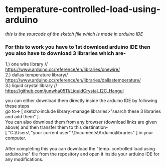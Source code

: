 # temperature-controlled-load-using-arduino
<i>this is the sourcode of the sketch file which is made in arduino IDE </i>

<h3>For this to work you have to 1st download arduino IDE then  
  <br>
  you also have to download 3 libraries which are-</h3>
<p>

1.) one wire library // https://www.arduino.cc/reference/en/libraries/onewire/
  <br>
2.) dallas temperature library// https://www.arduino.cc/reference/en/libraries/dallastemperature/
  <br>
3.) liquid crystal library // https://github.com/junwha0511/LiquidCrystal_I2C_Hangul
</p>
you can either download them directly inside the arduino IDE by following these steps
<br>
go to->  [ sketch>include library>manage libraries>"search these 3 libraries and add them" ]. 
<br>
You can also download them from any browser (download links are given above) and then transfer them to this destination- 
<br>
[ "C:\Users\ "your current user" \Documents\Arduino\libraries" ]  in your computer.
<br>
<br>
After completing this you can download the "temp. controlled load using arduino.ino" file from the repository and open it inside your arduino IDE for any modifications.
